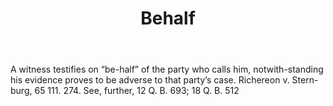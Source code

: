 ---
title: Behalf
letter: B
permalink: "/definitions/bld-behalf.html"
body: A witness testifies on “be-half” of the party who calls him, notwith-standing
  his evidence proves to be adverse to that party’s case. Richereon v. Stern-burg,
  65 111. 274. See, further, 12 Q. B. 693; 18 Q. B. 512
published_at: '2018-07-07'
source: Black's Law Dictionary 2nd Ed (1910)
layout: post
---